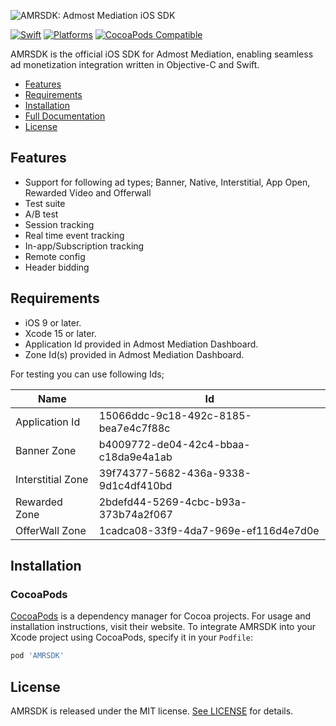 ![AMRSDK: Admost Mediation iOS SDK](https://www.admost.com/img/logo.svg)

[![Swift](https://img.shields.io/badge/Swift-4.0_6.0-orange?style=flat-square)](https://img.shields.io/badge/Swift-5.9_5.10_6.0-Orange?style=flat-square)
[![Platforms](https://img.shields.io/badge/Platforms-macOS_iOS-yellowgreen?style=flat-square)](https://img.shields.io/badge/Platforms-macOS_iOS_tvOS_watchOS_vision_OS_Linux_Windows_Android-Green?style=flat-square)
[![CocoaPods Compatible](https://img.shields.io/cocoapods/v/AMRSDK.svg?style=flat-square)](https://img.shields.io/cocoapods/v/AMRSDK.svg)


AMRSDK is the official iOS SDK for Admost Mediation, enabling seamless ad monetization integration written in Objective-C and Swift.

- [Features](#features)
- [Requirements](#requirements)
- [Installation](#installation)
- [Full Documentation](https://admost.github.io/amrios/)
- [License](#license)

## Features

- Support for following ad types; Banner, Native, Interstitial, App Open, Rewarded Video and Offerwall
- Test suite
- A/B test
- Session tracking
- Real time event tracking
- In-app/Subscription tracking
- Remote config
- Header bidding

## Requirements

- iOS 9 or later.
- Xcode 15 or later.
- Application Id provided in Admost Mediation Dashboard.
- Zone Id(s) provided in Admost Mediation Dashboard.

For testing you can use following Ids;

| Name                                             | Id
| ---------------------------------------------------- |-------------------------------------------------------------------------------------------------------------------- |
| Application Id | 15066ddc-9c18-492c-8185-bea7e4c7f88c |
| Banner Zone                                                | b4009772-de04-42c4-bbaa-c18da9e4a1ab                                                                      |
| Interstitial Zone                                              | 39f74377-5682-436a-9338-9d1c4df410bd                                                                      |
| Rewarded Zone                                              | 2bdefd44-5269-4cbc-b93a-373b74a2f067                                                                      |
| OfferWall Zone                                              | 1cadca08-33f9-4da7-969e-ef116d4e7d0e                                                                      |


## Installation

### CocoaPods

[CocoaPods](https://cocoapods.org) is a dependency manager for Cocoa projects. For usage and installation instructions, visit their website. To integrate AMRSDK into your Xcode project using CocoaPods, specify it in your `Podfile`:

```ruby
pod 'AMRSDK'
```


## License

AMRSDK is released under the MIT license. [See LICENSE](https://github.com/admost/AMR-IOS-SDK/blob/master/LICENSE) for details.
